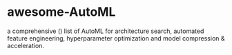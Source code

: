 # awesome-AutoML
a comprehensive () list of AutoML for architecture search, automated feature engineering,  hyperparameter optimization and model compression &amp; acceleration.
